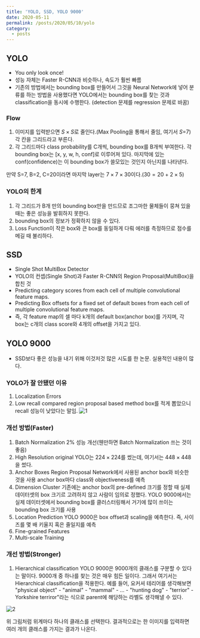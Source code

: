 ```yaml
---
title: 'YOLO, SSD, YOLO 9000'
date: 2020-05-11
permalink: /posts/2020/05/10/yolo
category:
  - posts
---
```


## YOLO
- You only look once!
- 성능 자체는 Faster R-CNN과 비슷하나, 속도가 훨씬 빠름
- 기존의 방법에서는 bounding box를 만들어서 그것을 Neural Network에 넣어 분류를 하는 방법을 사용했다면 YOLO에서는 bounding box를 찾는 것과 classification을 동시에 수행한다. (detection 문제를 regression 문제로 바꿈)

### Flow
1. 이미지를 입력받으면 $S\times S$로 줄인다.(Max Pooling을 통해서 줄임, 여기서 $S$=7) 각 칸을 그리드라고 부른다.
2. 각 그리드마다  class probability를 C개씩, bounding box를 B개씩 부여한다. 각 bounding box는 [x, y, w, h, conf]로 이루어져 있다. 마지막에 있는 conf(confidence)는 이 bounding box가 쓸모있는 것인지 아닌지를 나타낸다.

만약 S=7, B=2, C=20이라면 마지막 layer는 $7\times 7\times 30$이다.($30=20+2\times 5$)

### YOLO의 한계
1. 각 그리드가 B개 만의 bounding box만을 만드므로 조그마한 물체들이 뭉쳐 있을 때는 좋은 성능을 발휘하지 못한다.
2. bounding box의 정보가 정확하지 않을 수 있다.
3. Loss Function이 작은 box와 큰 box를 동일하게 다뤄 에러를 측정하므로 점수를 메길 때 불리하다.

## SSD
- Single Shot MultiBox Detector
- YOLO의 컨셉(Single Shot)과 Faster R-CNN의 Region Proposal(MultiBox)을 합친 것
- Predicting category scores from each cell of multiple convolutional feature maps.
- Predicting Box offsets for a fixed set of default boxes from each cell of multiple convolutional feature maps.
- 즉, 각 feature map의 셀 마다 k개의 default box(anchor box)를 가지며, 각 box는 c개의 class score와 4개의 offset을 가지고 있다.

## YOLO 9000
- SSD보다 좋은 성능을 내기 위해 이것저것 많은 시도를 한 논문. 실용적인 내용이 많다.

### YOLO가 잘 안됐던 이유
1. Localization Errors
2. Low recall compared region proposal based method
box를 적게 뽑았으니 recall 성능이 낮았다는 말임.
![1](https://user-images.githubusercontent.com/26649034/81780462-85443f80-9531-11ea-9085-b056bb24514d.jpg)

### 개선 방법(Faster)
1. Batch Normalization
2% 성능 개선(웬만하면 Batch Normalization 쓰는 것이 좋음)
2. High Resolution
original YOLO는 $224\times 224$를 썼는데, 여기서는 $448\times 448$을 썼다.
3. Anchor Boxes
Region Proposal Network에서 사용된 anchor box와 비슷한 것을 사용
anchor box마다 class와 objectiveness를 예측
4. Dimension Cluster
기존에는 anchor box의 pre-defined 크기를 정할 때 실제 데이터셋의 box 크기르 고려하지 않고 사람이 임의로 정했다. YOLO 9000에서는 실제 데이터셋에서 bounding box를 클러스터링해서 거기에 많이 쓰이는 bounding box 크기를 사용
5. Location Prediction
YOLO 9000은 box offset과 scaling을 예측한다. 즉, 사이즈를 몇 배 키울지 혹은 줄일지를 예측
6. Fine-grained Features
7. Multi-scale Training

### 개선 방법(Stronger)
1. Hierarchical classification
YOLO 9000은 9000개의 클래스를 구분할 수 있다는 말이다. 9000개 중 하나를 찾는 것은 매우 힘든 일이다. 그래서 여기서는 Hierarchical classification을 적용한다. 예를 들어, 요커셔 테리어를 생각해보면 "physical object" - "animal" - "mammal" - ... - "hunting dog" - "terrior" - Yorkshire terriror"라는 식으로 parent에 해당하는 라벨도 생각해낼 수 있다.

![2](https://user-images.githubusercontent.com/26649034/81780457-837a7c00-9531-11ea-8b3c-177b763d78ae.PNG)

위 그림처럼  위계마다 하나의 클래스를 선택한다. 결과적으로는 한 이미지를 입력하면 여러 개의 클래스를 가지는 결과가 나온다.